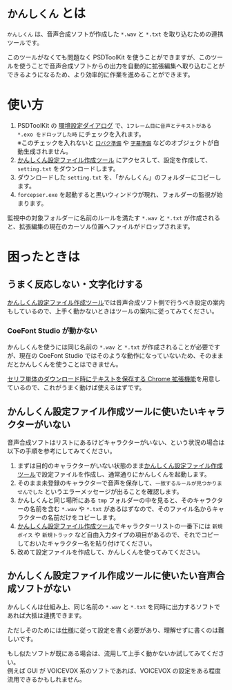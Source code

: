 # `かんしくん` とは

`かんしくん` は、音声合成ソフトが作成した `*.wav` と `*.txt` を取り込むための連携ツールです。

このツールがなくても問題なく PSDToolKit を使うことができますが、このツールを使うことで音声合成ソフトからの出力を自動的に拡張編集へ取り込むことができるようになるため、より効率的に作業を進めることができます。

# 使い方

1. PSDToolKit の [環境設定ダイアログ](setting.md#環境設定ダイアログ) で、`1フレーム目に音声とテキストがある *.exo をドロップした時` にチェックを入れます。  
※このチェックを入れないと [`口パク準備`](prep.md#口パク準備) や [`字幕準備`](prep.md#字幕準備) などのオブジェクトが自動生成されません。
2. [かんしくん設定ファイル作成ツール](https://oov.github.io/forcepser/) にアクセスして、設定を作成して、`setting.txt` をダウンロードします。
3. ダウンロードした `setting.txt` を、「かんしくん」のフォルダーにコピーします。
4. `forcepser.exe` を起動すると黒いウィンドウが現れ、フォルダーの監視が始まります。

監視中の対象フォルダーに名前のルールを満たす `*.wav` と `*.txt` が作成されると、拡張編集の現在のカーソル位置へファイルがドロップされます。

# 困ったときは

## うまく反応しない・文字化けする

[かんしくん設定ファイル作成ツール](https://oov.github.io/forcepser/)では音声合成ソフト側で行うべき設定の案内もしているので、上手く動かないときはツールの案内に従ってみてください。

### CoeFont Studio が動かない

かんしくんを使うには同じ名前の `*.wav` と `*.txt` が作成されることが必要ですが、現在の CoeFont Studio ではそのような動作になっていないため、そのままだとかんしくんを使うことはできません。

[セリフ単体のダウンロード時にテキストを保存する Chrome 拡張機能](https://github.com/oov/coefont_autotxtdl)を用意しているので、これがうまく動けば使えるはずです。

## かんしくん設定ファイル作成ツールに使いたいキャラクターがいない

音声合成ソフトはリストにあるけどキャラクターがいない、という状況の場合は以下の手順を参考にしてみてください。

1. まずは目的のキャラクターがいない状態のまま[かんしくん設定ファイル作成ツール](https://oov.github.io/forcepser/)で設定ファイルを作成し、通常通りにかんしくんを起動します。
2. そのまま未登録のキャラクターで音声を保存して、`一致するルールが見つかりませんでした` というエラーメッセージが出ることを確認します。
3. かんしくんと同じ場所にある `tmp` フォルダーの中を見ると、そのキャラクターの名前を含む `*.wav` や `*.txt` があるはずなので、そのファイル名からキャラクターの名前だけをコピーします。
4. [かんしくん設定ファイル作成ツール](https://oov.github.io/forcepser/)でキャラクターリストの一番下には `新規ボイス` や `新規トラック` など自由入力タイプの項目があるので、それでコピーしておいたキャラクター名を貼り付けてください。
5. 改めて設定ファイルを作成して、かんしくんを使ってみてください。

## かんしくん設定ファイル作成ツールに使いたい音声合成ソフトがない

かんしくんは仕組み上、同じ名前の `*.wav` と `*.txt` を同時に出力するソフトであれば大抵は連携できます。

ただしそのためには[仕様](https://github.com/oov/forcepser/wiki/%E8%A8%AD%E5%AE%9A%E3%81%AB%E3%81%A4%E3%81%84%E3%81%A6(0.1beta15%E4%BB%A5%E9%99%8D))に従って設定を書く必要があり、理解せずに書くのは難しいです。

もし似たソフトが既にある場合は、流用して上手く動かないか試してみてください。  
例えば GUI が VOICEVOX 系のソフトであれば、VOICEVOX の設定をある程度流用できるかもしれません。
